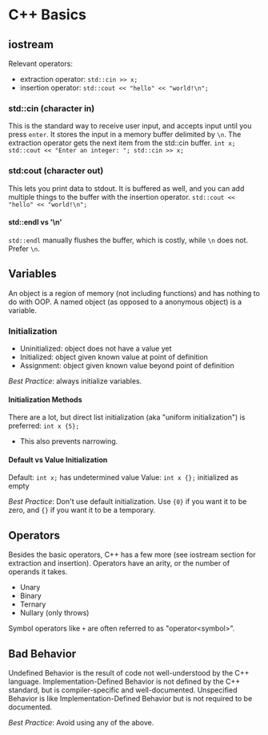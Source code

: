 # C++ Basics
## iostream
Relevant operators:
- extraction operator: `std::cin >> x;`
- insertion operator: `std::cout << "hello" << "world!\n";`

### std::cin (character in)
This is the standard way to receive user input, and accepts input until you press `enter`.
It stores the input in a memory buffer delimited by `\n`. The extraction operator gets the next item from the std::cin buffer.
`int x;
std::cout << "Enter an integer: ";
std::cin >> x;`

### std:cout (character out)
This lets you print data to stdout. It is buffered as well, and you can add multiple things to the buffer with the insertion operator.
`std::cout << "hello" << "world!\n";`

#### std::endl vs '\n'
`std::endl` manually flushes the buffer, which is costly, while `\n` does not. Prefer `\n`.

## Variables
An object is a region of memory (not including functions) and has nothing to do with OOP. A named object (as opposed to a anonymous
object) is a variable.

### Initialization
- Uninitialized: object does not have a value yet
- Initialized: object given known value at point of definition
- Assignment: object given known value beyond point of definition

*Best Practice*: always initialize variables.

#### Initialization Methods
There are a lot, but direct list initialization (aka "uniform initialization") is preferred: `int x {5};`
- This also prevents narrowing.

#### Default vs Value Initialization
Default: `int x;` has undetermined value
Value: `int x {};` initialized as empty

*Best Practice*: Don't use default initialization. Use `{0}` if you want it to be zero, and `{}` if you want it to be a temporary.

## Operators
Besides the basic operators, C++ has a few more (see iostream section for extraction and insertion).
Operators have an arity, or the number of operands it takes.
- Unary
- Binary
- Ternary
- Nullary (only throws)

Symbol operators like `+` are often referred to as "operator\<symbol\>".

## Bad Behavior
Undefined Behavior is the result of code not well-understood by the C++ language.
Implementation-Defined Behavior is not defined by the C++ standard, but is compiler-specific and well-documented.
Unspecified Behavior is like Implementation-Defined Behavior but is not required to be documented.

*Best Practice*: Avoid using any of the above.
